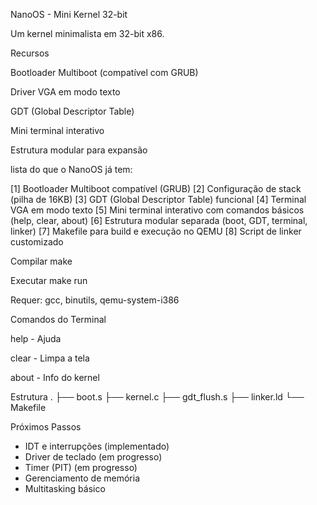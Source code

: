 NanoOS - Mini Kernel 32-bit

Um kernel minimalista em 32-bit x86.

Recursos

Bootloader Multiboot (compatível com GRUB)

Driver VGA em modo texto

GDT (Global Descriptor Table)

Mini terminal interativo

Estrutura modular para expansão

lista do que o NanoOS já tem:

[1] Bootloader Multiboot compatível (GRUB)
[2] Configuração de stack (pilha de 16KB)
[3] GDT (Global Descriptor Table) funcional
[4] Terminal VGA em modo texto
[5] Mini terminal interativo com comandos básicos (help, clear, about)
[6] Estrutura modular separada (boot, GDT, terminal, linker)
[7] Makefile para build e execução no QEMU
[8] Script de linker customizado

Compilar
make

Executar
make run


Requer: gcc, binutils, qemu-system-i386

Comandos do Terminal

help - Ajuda

clear - Limpa a tela

about - Info do kernel

Estrutura
.
├── boot.s
├── kernel.c
├── gdt_flush.s
├── linker.ld
└── Makefile

Próximos Passos

- IDT e interrupções (implementado)
- Driver de teclado (em progresso)
- Timer (PIT) (em progresso)
- Gerenciamento de memória
- Multitasking básico